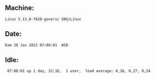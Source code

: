 ## Machine:
```
Linux 5.13.0-7620-generic GNU/Linux
```
## Date:
```
Kam 20 Jan 2022 07:08:01  WIB
```
## Idle:
```
 07:08:01 up 1 day, 22:16,  1 user,  load average: 0,16, 0,27, 0,24
```
